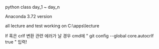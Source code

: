 python class day_1 ~ day_n

Anaconda 3.72 version

all lecture and test working on C:\apps\lecture



lf 혹은 crlf 변환 관련 에러가 날 경우 cmd에 
"
git config --global core.autocrlf true
"
입력!